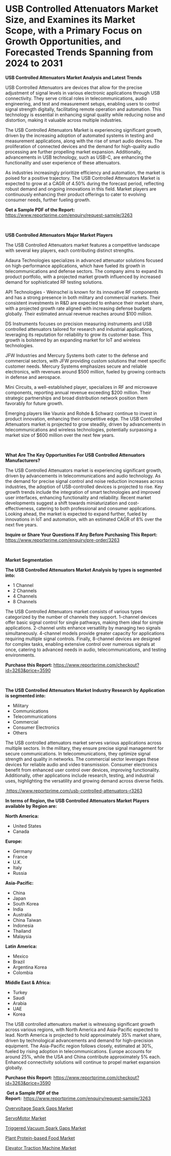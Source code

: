 <p><h1>USB Controlled Attenuators Market Size, and Examines its Market Scope, with a Primary Focus on Growth Opportunities, and Forecasted Trends Spanning from 2024 to 2031</h1></p><p><strong>USB Controlled Attenuators Market Analysis and Latest Trends</strong></p>
<p><p>USB Controlled Attenuators are devices that allow for the precise adjustment of signal levels in various electronic applications through USB connectivity. They serve critical roles in telecommunications, audio engineering, and test and measurement setups, enabling users to control signal strength digitally, facilitating remote operation and automation. This technology is essential in enhancing signal quality while reducing noise and distortion, making it valuable across multiple industries.</p><p>The USB Controlled Attenuators Market is experiencing significant growth, driven by the increasing adoption of automated systems in testing and measurement applications, along with the rise of smart audio devices. The proliferation of connected devices and the demand for high-quality audio processing are further propelling market expansion. Additionally, advancements in USB technology, such as USB-C, are enhancing the functionality and user experience of these attenuators. </p><p>As industries increasingly prioritize efficiency and automation, the market is poised for a positive trajectory. The USB Controlled Attenuators Market is expected to grow at a CAGR of 4.50% during the forecast period, reflecting robust demand and ongoing innovations in this field. Market players are continuously enhancing their product offerings to cater to evolving consumer needs, further fueling growth.</p></p>
<p><strong>Get a Sample PDF of the Report:&nbsp;</strong> <a href="https://www.reportprime.com/enquiry/request-sample/3263">https://www.reportprime.com/enquiry/request-sample/3263</a></p>
<p>&nbsp;</p>
<p><strong>USB Controlled Attenuators Major Market Players</strong></p>
<p><p>The USB Controlled Attenuators market features a competitive landscape with several key players, each contributing distinct strengths. </p><p>Adaura Technologies specializes in advanced attenuator solutions focused on high-performance applications, which have fueled its growth in telecommunications and defense sectors. The company aims to expand its product portfolio, with a projected market growth influenced by increased demand for sophisticated RF testing solutions.</p><p>API Technologies - Weinschel is known for its innovative RF components and has a strong presence in both military and commercial markets. Their consistent investments in R&D are expected to enhance their market share, with a projected growth rate aligned with increasing defense budgets globally. Their estimated annual revenue reaches around $100 million.</p><p>DS Instruments focuses on precision measuring instruments and USB controlled attenuators tailored for research and industrial applications, leveraging its reputation for reliability to grow its customer base. This growth is bolstered by an expanding market for IoT and wireless technologies.</p><p>JFW Industries and Mercury Systems both cater to the defense and commercial sectors, with JFW providing custom solutions that meet specific customer needs. Mercury Systems emphasizes secure and reliable electronics, with revenues around $500 million, fueled by growing contracts in defense and aerospace. </p><p>Mini Circuits, a well-established player, specializes in RF and microwave components, reporting annual revenue exceeding $200 million. Their strategic partnerships and broad distribution network position them favorably for future growth.</p><p>Emerging players like Vaunix and Rohde & Schwarz continue to invest in product innovation, enhancing their competitive edge. The USB Controlled Attenuators market is projected to grow steadily, driven by advancements in telecommunications and wireless technologies, potentially surpassing a market size of $600 million over the next few years.</p></p>
<p>&nbsp;</p>
<p><strong>What Are The Key Opportunities For USB Controlled Attenuators Manufacturers?</strong></p>
<p><p>The USB Controlled Attenuators market is experiencing significant growth, driven by advancements in telecommunications and audio technology. As the demand for precise signal control and noise reduction increases across industries, the adoption of USB-controlled devices is projected to rise. Key growth trends include the integration of smart technologies and improved user interfaces, enhancing functionality and reliability. Recent market developments suggest a shift towards miniaturization and cost-effectiveness, catering to both professional and consumer applications. Looking ahead, the market is expected to expand further, fueled by innovations in IoT and automation, with an estimated CAGR of 8% over the next five years.</p></p>
<p><strong>Inquire or Share Your Questions If Any Before Purchasing This Report:</strong> <a href="https://www.reportprime.com/enquiry/pre-order/3263">https://www.reportprime.com/enquiry/pre-order/3263</a></p>
<p>&nbsp;</p>
<p><strong>Market Segmentation</strong></p>
<p><strong>The USB Controlled Attenuators Market Analysis by types is segmented into:</strong></p>
<p><ul><li>1 Channel</li><li>2 Channels</li><li>4 Channels</li><li>8 Channels</li></ul></p>
<p><p>The USB Controlled Attenuators market consists of various types categorized by the number of channels they support. 1-channel devices offer basic signal control for single pathways, making them ideal for simple applications. 2-channel units enhance versatility by managing two signals simultaneously. 4-channel models provide greater capacity for applications requiring multiple signal controls. Finally, 8-channel devices are designed for complex tasks, enabling extensive control over numerous signals at once, catering to advanced needs in audio, telecommunications, and testing environments.</p></p>
<p><strong>Purchase this Report:&nbsp;</strong><a href="https://www.reportprime.com/checkout?id=3263&price=3590">https://www.reportprime.com/checkout?id=3263&price=3590</a></p>
<p>&nbsp;</p>
<p><strong>The USB Controlled Attenuators Market Industry Research by Application is segmented into:</strong></p>
<p><ul><li>Military</li><li>Communications</li><li>Telecommunications</li><li>Commercial</li><li>Consumer Electronics</li><li>Others</li></ul></p>
<p><p>The USB controlled attenuators market serves various applications across multiple sectors. In the military, they ensure precise signal management for secure communications. In telecommunications, they optimize signal strength and quality in networks. The commercial sector leverages these devices for reliable audio and video transmission. Consumer electronics benefit from enhanced user control over devices, improving functionality. Additionally, other applications include research, testing, and industrial uses, highlighting the versatility and growing demand across diverse fields.</p></p>
<p><a href="https://www.reportprime.com/usb-controlled-attenuators-r3263">&nbsp;https://www.reportprime.com/usb-controlled-attenuators-r3263</a></p>
<p><strong>In terms of Region, the USB Controlled Attenuators Market Players available by Region are:</strong></p>
<p>
    <p> <strong> North America: </strong>
        <ul>
            <li>United States</li>
            <li>Canada</li>
        </ul>
        </p> 
    <p> <strong> Europe: </strong>
        <ul>
            <li>Germany</li>
            <li>France</li>
            <li>U.K.</li>
            <li>Italy</li>
            <li>Russia</li>
        </ul>
        </p> 
    <p> <strong> Asia-Pacific: </strong>
        <ul>
            <li>China</li>
            <li>Japan</li>
            <li>South Korea</li>
            <li>India</li>
            <li>Australia</li>
            <li>China Taiwan</li>
            <li>Indonesia</li>
            <li>Thailand</li>
            <li>Malaysia</li>
        </ul>
        </p> 
    <p> <strong> Latin America: </strong>
        <ul>
            <li>Mexico</li>
            <li>Brazil</li>
            <li>Argentina Korea</li>
            <li>Colombia</li>
        </ul>
        </p> 
    <p> <strong> Middle East & Africa: </strong>
        <ul>
            <li>Turkey</li>
            <li>Saudi</li>
            <li>Arabia</li>
            <li>UAE</li>
            <li>Korea</li>
        </ul>
    </p>
    </p>
<p><p>The USB controlled attenuators market is witnessing significant growth across various regions, with North America and Asia-Pacific expected to lead. North America is projected to hold approximately 35% market share, driven by technological advancements and demand for high-precision equipment. The Asia-Pacific region follows closely, estimated at 30%, fueled by rising adoption in telecommunications. Europe accounts for around 25%, while the USA and China contribute approximately 5% each. Enhanced connectivity solutions will continue to propel market expansion globally.</p></p>
<p><strong>Purchase this Report: </strong><a href="https://www.reportprime.com/checkout?id=3263&price=3590">https://www.reportprime.com/checkout?id=3263&price=3590</a></p>
<p>&nbsp;<strong>Get a Sample PDF of the Report:&nbsp;&nbsp;</strong><a href="https://www.reportprime.com/enquiry/request-sample/3263">https://www.reportprime.com/enquiry/request-sample/3263</a></p>
<p><strong></strong></p>
<p><p><a href="https://github.com/KamrulHadi87/Market-Research-Report-List-1/blob/main/overvoltage-spark-gaps-market.md">Overvoltage Spark Gaps Market</a></p><p><a href="https://www.linkedin.com/pulse/servomotor-market-investigation-industry-evolution-forecast-hngjf?trackingId=%2FcBFpE3ZS82wJ2JFfiXKJw%3D%3D">ServoMotor Market</a></p><p><a href="https://github.com/MarioBuchanan67/Market-Research-Report-List-1/blob/main/triggered-vacuum-spark-gaps-market.md">Triggered Vacuum Spark Gaps Market</a></p><p><a href="https://issuu.com/reportprime-2/docs/plant-protein-based-food-market-siz_3d875a9bcef0aa">Plant Protein-based Food Market</a></p><p><a href="https://www.linkedin.com/pulse/emerging-market-trends-regional-analysis-elevator-traction-b6mcf?trackingId=NHehMtq%2FQAezeMMugBrr7A%3D%3D">Elevator Traction Machine Market</a></p></p>